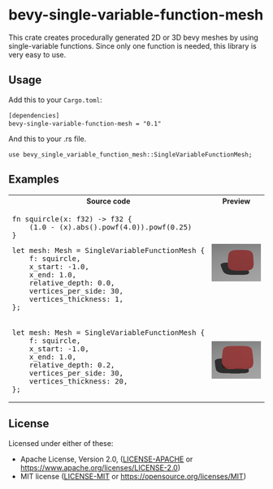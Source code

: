 # bevy-single-variable-function-mesh

This crate creates procedurally generated 2D or 3D bevy meshes by using
single-variable functions. Since only one function is needed, this library is very
easy to use.

## Usage

Add this to your ```Cargo.toml```:

```
[dependencies]
bevy-single-variable-function-mesh = "0.1"
```

And this to your .rs file.

```
use bevy_single_variable_function_mesh::SingleVariableFunctionMesh;
```

## Examples

<table>

<tr><th>Source code</th><th>Preview</th></td>

<tr>
<td>
<pre>
fn squircle(x: f32) -> f32 {
    (1.0 - (x).abs().powf(4.0)).powf(0.25)
}
</pre>
<pre>
let mesh: Mesh = SingleVariableFunctionMesh {
    f: squircle,
    x_start: -1.0,
    x_end: 1.0,
    relative_depth: 0.0,
    vertices_per_side: 30,
    vertices_thickness: 1,
};
</pre>
</td>
<td><img src="images/squircle.png"></td>
</tr>

<tr>
<td>
<pre>
let mesh: Mesh = SingleVariableFunctionMesh {
    f: squircle,
    x_start: -1.0,
    x_end: 1.0,
    relative_depth: 0.2,
    vertices_per_side: 30,
    vertices_thickness: 20,
};
</pre>
</td>
<td><img src="images/squircle3d.png"></td>
</tr>

</table>

## License

Licensed under either of these:

 * Apache License, Version 2.0, ([LICENSE-APACHE](LICENSE-APACHE) or
   https://www.apache.org/licenses/LICENSE-2.0)
 * MIT license ([LICENSE-MIT](LICENSE-MIT) or
   https://opensource.org/licenses/MIT)

